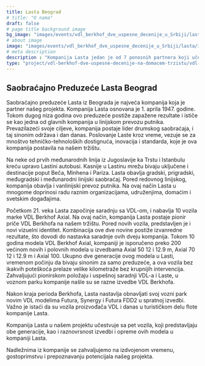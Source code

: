 ```yaml
---
title: Lasta Beograd
# title: "O nama"
draft: false
# page title background image
bg_image: "images/events/vdl_berkhof_dve_uspesne_decenije_u_Srbiji/lasta/lasta-background.jpg"
# about image
image: "images/events/vdl_berkhof_dve_uspesne_decenije_u_Srbiji/lasta/img1.jpg"
# meta description
description : "Kompanija Lasta jedan je od 7 ponosnih partnera koji učestvuju u projektu VDL Berkhof: Dve uspešne decenije na domaćem tržištu, u realizaciji Balkan Transporta u saradnji sa VDL Bus & Coach Serbia."
type: "project/vdl-berkhof-dve-uspesne-decenije-na-domacem-trzistu/vdl-lasta"
---
```


## Saobraćajno Preduzeće Lasta Beograd

Saobraćajno preduzeće Lasta iz Beograda je najveća kompanija koja je partner našeg projekta. Kompanija Lasta osnovana je 1. aprila 1947. godine. Tokom dugog niza godina ovo preduzeće postiže zapažene rezultate i ističe se kao jedna od glavnih kompanija u linijskom prevozu putnika. Prevazilazeći svoje ciljeve, kompanija postaje lider drumskog saobraćaja, i taj sinonim održava i dan danas. Poslovanje Laste kroz vreme, vezuje se za mnoštvo tehničko-tehnoloških dostignuća, inovacija i standarda, koje je ova kompanija postavila na našem tržištu.

Na neke od prvih međunarodnih linija iz Jugoslavije ka Trstu i Istanbulu kreću upravo Lastini autobusi. Kasnije u Lastinu mrežu bivaju uključene i destinacije poput Beča, Minhena i Pariza. Lasta obavlja gradski, prigradski, međugradski i međunarodni linijski saobraćaj. Pored redovnog linijskog, kompanija obavlja i vanlinijski prevoz putnika. Na ovaj način Lasta u mnogome doprinosi radu raznim organizacijama, udruženjima, domaćim i svetskim događajima.

Početkom 21. veka Lasta započinje saradnju sa VDL-om, i nabavlja 10 vozila marke VDL Berkhof Axial. Na ovaj način, kompanija Lasta postaje pionir priče VDL Berkhofa na našem tržištu. Pored novih vozila, predstavljen je i novi vizuelni identitet. Kombinacija ove dve novine postiže izvanredne rezultate, što dovodi do nastavka saradnje ovih dveju kompanija. Tokom 10 godina modela VDL Berkhof Axial, kompaniji je isporučeno preko 200 većinom novih i polovnih modela u izvedbama Axial 50 12 i 12.9 m, Axial 70 12 i 12.9 m i Axial 100. Ukupno dve generacije ovog modela u Lasti, vremenom počinju da bivaju sinonim za samo preduzeće, a ova vozila bez ikakvih poteškoća prelaze velike kilometraže bez krupnijih intervencija. Zahvaljujući pionirskom položaju i uspešnoj saradnji VDL-a i Laste, u voznom parku kompanije našle su se razne izvedbe VDL Berkhofa.

Nakon kraja perioda Berkhofa, Lasta nastavlja obnavljati svoj vozni park novim VDL modelima Futura, Synergy i Futura FDD2 u spratnoj izvedbi. Važno je istaći da su vozila proizvođača VDL i danas u turističkom delu flote kompanije Lasta.

Kompanija Lasta u našem projektu učestvuje sa pet vozila, koji predstavljaju obe generacije, kao i raznovrsnost izvedbi i opreme ovih modela u kompaniji Lasta.

Nadležnima iz kompanije se zahvaljujemo na izdvojenom vremenu, gostoprimstvu i prepoznavanju potencijala našeg projekta.